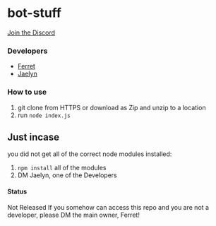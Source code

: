 # bot-stuff

[Join the Discord](https://discord.gg/bKMUMASZDh "Discord Server")

### Developers

* [Ferret](https://discord.com/users/795003099642462218/)
* [Jaelyn](https://discord.com/users/498984530968051713)

### How to use

1) git clone from HTTPS or download as Zip and unzip to a location
2) run ``node index.js``

## Just incase
you did not get all of the correct node modules installed:
1) ``npm install`` all of the modules
2) DM Jaelyn, one of the Developers

#### Status
Not Released
If you somehow can access this repo and you are not a developer, please DM the main owner, Ferret!
